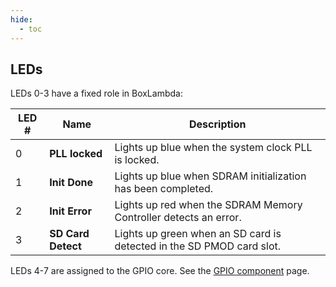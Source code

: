 ```yaml
---
hide:
  - toc
---
```


## LEDs

LEDs 0-3 have a fixed role in BoxLambda:

| LED # | Name | Description |
|-------|------|-------------|
| 0 | **PLL locked** | Lights up blue when the system clock PLL is locked. |
| 1 | **Init Done** | Lights up blue when SDRAM initialization has been completed. |
| 2 | **Init Error** | Lights up red when the SDRAM Memory Controller detects an error. |
| 3 | **SD Card Detect** | Lights up green when an SD card is detected in the SD PMOD card slot. |

LEDs 4-7 are assigned to the GPIO core. See the [GPIO component](components_gpio.md) page.

